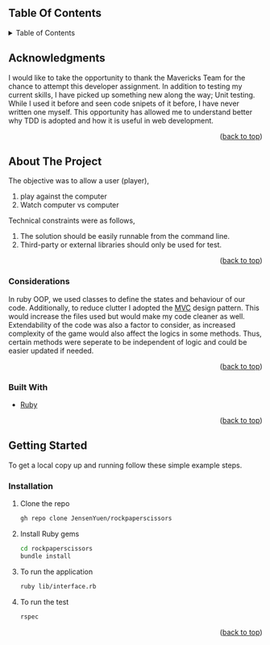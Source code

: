 <div id="top">

  <!-- TABLE OF CONTENTS -->
  ## Table Of Contents
  <details>
    <summary>Table of Contents</summary>
    <ol>
      <li><a href="#acknowledgments">Acknowledgments</a></li>
      <li>
        <a href="#about-the-project">About The Project</a>
        <ul>
          <li><a href="#considerations">Considerations</a></li>
          <li><a href="#built-with">Built With</a></li>
        </ul>
      </li>
      <li>
        <a href="#getting-started">Getting Started</a>
        <ul>
          <li><a href="#installation">Installation</a></li>
        </ul>
      </li>
    </ol>
  </details>
  
</div>

<!-- ACKNOWLEDGMENTS -->
## Acknowledgments

I would like to take the opportunity to thank the Mavericks Team for the chance to attempt this developer assignment. In addition to testing my current skills, I have picked up something new along the way; Unit testing. While I used it before and seen code snipets of it before, I have never written one myself. This opportunity has allowed me to understand better why TDD is adopted and how it is useful in web development.

<p align="right">(<a href="#top">back to top</a>)</p>

<!-- ABOUT THE PROJECT -->
## About The Project

The objective was to allow a user (player),
1. play against the computer 
2. Watch computer vs computer

Technical constraints were as follows,
1. The solution should be easily runnable from the command line.
2. Third-party or external libraries should only be used for test.

<p align="right">(<a href="#top">back to top</a>)</p>

### Considerations

In ruby OOP, we used classes to define the states and behaviour of our code. 
Additionally, to reduce clutter I adopted the [MVC](https://developer.mozilla.org/en-US/docs/Glossary/MVC) design pattern.
This would increase the files used but would make my code cleaner as well.
Extendability of the code was also a factor to consider, as increased complexity of the game would also affect the logics in some methods. Thus, certain methods were seperate to be independent of logic and could be easier updated if needed.

<p align="right">(<a href="#top">back to top</a>)</p>


### Built With

* [Ruby](https://www.ruby-lang.org/en/)

<p align="right">(<a href="#top">back to top</a>)</p>



<!-- GETTING STARTED -->
## Getting Started

To get a local copy up and running follow these simple example steps.

### Installation

1. Clone the repo
   ```sh
   gh repo clone JensenYuen/rockpaperscissors
   ```
2. Install Ruby gems 
   ```sh
   cd rockpaperscissors
   bundle install
   ```
3. To run the application
   ```sh
   ruby lib/interface.rb
   ```
4. To run the test
   ```sh
   rspec
   ```
<p align="right">(<a href="#top">back to top</a>)</p>

